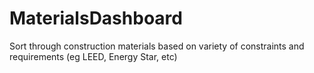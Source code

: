 # MaterialsDashboard
Sort through construction materials based on variety of constraints and requirements (eg LEED, Energy Star, etc)
